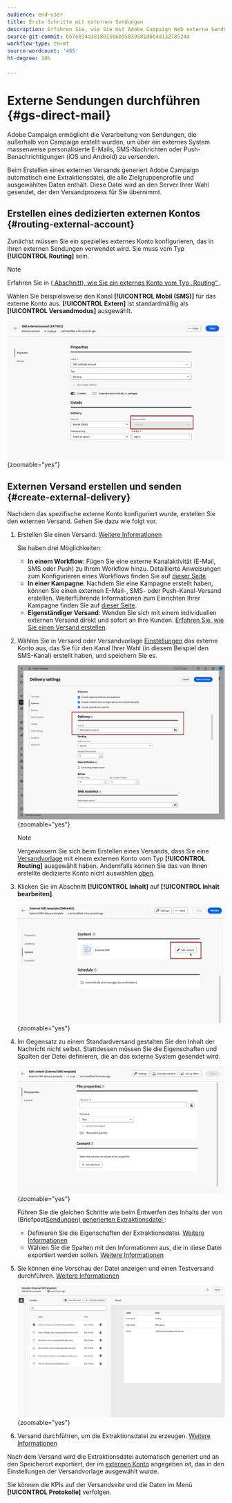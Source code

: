 ```yaml
---
audience: end-user
title: Erste Schritte mit externen Sendungen
description: Erfahren Sie, wie Sie mit Adobe Campaign Web externe Sendungen erstellen und senden
source-git-commit: bb7e014a381801566b95839581d0b4d13278524d
workflow-type: tm+mt
source-wordcount: '465'
ht-degree: 10%

---
```


# Externe Sendungen durchführen {#gs-direct-mail}

Adobe Campaign ermöglicht die Verarbeitung von Sendungen, die außerhalb von Campaign erstellt wurden, um über ein externes System massenweise personalisierte E-Mails, SMS-Nachrichten oder Push-Benachrichtigungen (iOS und Android) zu versenden.

<!--The supported channels are Email, Mobile (SMS), and Push (iOs and Android).-->

Beim Erstellen eines externen Versands generiert Adobe Campaign automatisch eine Extraktionsdatei, die alle Zielgruppenprofile und ausgewählten Daten enthält. Diese Datei wird an den Server Ihrer Wahl gesendet, der den Versandprozess für Sie übernimmt.

## Erstellen eines dedizierten externen Kontos {#routing-external-account}

Zunächst müssen Sie ein spezielles externes Konto konfigurieren, das in Ihren externen Sendungen verwendet wird. Sie muss vom Typ **[!UICONTROL Routing]** sein.

>[!NOTE]
>
>Erfahren Sie in ([ Abschnitt), wie Sie ein externes Konto vom Typ „Routing“ ](../administration/external-account.md#routing).

Wählen Sie beispielsweise den Kanal **[!UICONTROL Mobil (SMS)]** für das externe Konto aus. **[!UICONTROL Extern]** ist standardmäßig als **[!UICONTROL Versandmodus]** ausgewählt.

![](../administration/assets/external-account-delivery-mode.png){zoomable="yes"}

## Externen Versand erstellen und senden {#create-external-delivery}

Nachdem das spezifische externe Konto konfiguriert wurde, erstellen Sie den externen Versand. Gehen Sie dazu wie folgt vor.

1. Erstellen Sie einen Versand. [Weitere Informationen](create-deliveries.md)

   Sie haben drei Möglichkeiten:

   * **In einem Workflow**: Fügen Sie eine externe Kanalaktivität (E-Mail, SMS oder Push) zu Ihrem Workflow hinzu. Detaillierte Anweisungen zum Konfigurieren eines Workflows finden Sie auf [dieser Seite](../workflows/gs-workflow-creation.md).
   * **In einer Kampagne**: Nachdem Sie eine Kampagne erstellt haben, können Sie einen externen E-Mail-, SMS- oder Push-Kanal-Versand erstellen. Weiterführende Informationen zum Einrichten Ihrer Kampagne finden Sie auf [dieser Seite](../campaigns/gs-campaigns.md).
   * **Eigenständiger Versand**: Wenden Sie sich mit einem individuellen externen Versand direkt und sofort an Ihre Kunden. [Erfahren Sie, wie Sie einen Versand erstellen](../msg/gs-deliveries.md).

1. Wählen Sie in Versand oder Versandvorlage [Einstellungen](../advanced-settings/delivery-settings.md) das externe Konto aus, das Sie für den Kanal Ihrer Wahl (in diesem Beispiel den SMS-Kanal) erstellt haben, und speichern Sie es.

   ![](assets/external-delivery-routing.png){zoomable="yes"}

   >[!NOTE]
   >
   >Vergewissern Sie sich beim Erstellen eines Versands, dass Sie eine [Versandvorlage](delivery-template.md) mit einem externen Konto vom Typ **[!UICONTROL Routing]** ausgewählt haben. Andernfalls können Sie das von Ihnen erstellte dedizierte Konto nicht auswählen [oben](#routing-external-account).

1. Klicken Sie im Abschnitt **[!UICONTROL Inhalt]** auf **[!UICONTROL Inhalt bearbeiten]**.

   ![](assets/external-delivery-edit-content.png){zoomable="yes"}

1. Im Gegensatz zu einem Standardversand gestalten Sie den Inhalt der Nachricht nicht selbst. Stattdessen müssen Sie die Eigenschaften und Spalten der Datei definieren, die an das externe System gesendet wird.

   ![](assets/external-delivery-file-properties.png){zoomable="yes"}

   Führen Sie die gleichen Schritte wie beim Entwerfen des Inhalts der von (Briefpost[Sendungen) generierten Extraktionsdatei ](../direct-mail/content-direct-mail.md):

   * Definieren Sie die Eigenschaften der Extraktionsdatei. [Weitere Informationen](../direct-mail/content-direct-mail.md#properties)
   * Wählen Sie die Spalten mit den Informationen aus, die in diese Datei exportiert werden sollen. [Weitere Informationen](../direct-mail/content-direct-mail.md#content)

1. Sie können eine Vorschau der Datei anzeigen und einen Testversand durchführen<!--not in UI right now - to check-->. [Weitere Informationen](../direct-mail/send-direct-mail.md#preview-dm)

   ![](assets/external-delivery-simulate.png){zoomable="yes"}

1. Versand durchführen, um die Extraktionsdatei zu erzeugen. [Weitere Informationen](../direct-mail/send-direct-mail.md#send-dm)

Nach dem Versand wird die Extraktionsdatei automatisch generiert und an den Speicherort exportiert, der im [externen Konto](../administration/external-account.md#create-ext-account) angegeben ist, das in den Einstellungen der Versandvorlage ausgewählt wurde.

Sie können die KPIs auf der Versandseite und die Daten im Menü **[!UICONTROL Protokolle]** verfolgen.